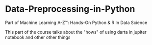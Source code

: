 # Data-Preprocessing-in-Python
Part of  Machine Learning A-Z™: Hands-On Python &amp; R In Data Science 

This part of the course talks about the "hows" of using darta in jupiter notebook and other other things
